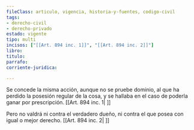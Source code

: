 ```yaml
---
fileClass: articulo, vigencia, historia-y-fuentes, codigo-civil
tags:
- derecho-civil
- derecho-privado
estado: vigente
tipo: multi
incisos: ["[[Art. 894 inc. 1]]", "[[Art. 894 inc. 2]]"]
libro:
titulo:
parrafo:
corriente-juridica:

---
```

Se concede la misma acción, aunque no se pruebe dominio, al que ha perdido la posesión regular de la cosa, y se hallaba en el caso de poderla ganar por prescripción. [[Art. 894 inc. 1| ]]

Pero no valdrá ni contra el verdadero dueño, ni contra el que posea con igual o mejor derecho. [[Art. 894 inc. 2| ]]
